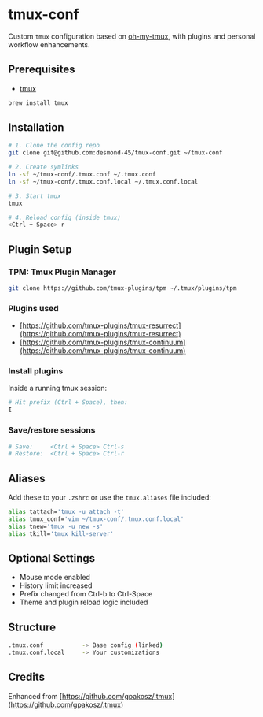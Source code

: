 # tmux-conf

Custom `tmux` configuration based on [oh-my-tmux](https://github.com/gpakosz/.tmux), with plugins and personal workflow enhancements.

## Prerequisites

* [tmux](https://github.com/tmux/tmux/wiki)

```bash
brew install tmux
```

## Installation

```bash
# 1. Clone the config repo
git clone git@github.com:desmond-45/tmux-conf.git ~/tmux-conf

# 2. Create symlinks
ln -sf ~/tmux-conf/.tmux.conf ~/.tmux.conf
ln -sf ~/tmux-conf/.tmux.conf.local ~/.tmux.conf.local

# 3. Start tmux
tmux

# 4. Reload config (inside tmux)
<Ctrl + Space> r
```

## Plugin Setup

### TPM: Tmux Plugin Manager

```bash
git clone https://github.com/tmux-plugins/tpm ~/.tmux/plugins/tpm
```

### Plugins used

* [https://github.com/tmux-plugins/tmux-resurrect](https://github.com/tmux-plugins/tmux-resurrect)
* [https://github.com/tmux-plugins/tmux-continuum](https://github.com/tmux-plugins/tmux-continuum)

### Install plugins

Inside a running tmux session:

```bash
# Hit prefix (Ctrl + Space), then:
I
```

### Save/restore sessions

```bash
# Save:     <Ctrl + Space> Ctrl-s
# Restore:  <Ctrl + Space> Ctrl-r
```

## Aliases

Add these to your `.zshrc` or use the `tmux.aliases` file included:

```bash
alias tattach='tmux -u attach -t'
alias tmux_conf='vim ~/tmux-conf/.tmux.conf.local'
alias tnew='tmux -u new -s'
alias tkill='tmux kill-server'
```

## Optional Settings

* Mouse mode enabled
* History limit increased
* Prefix changed from Ctrl-b to Ctrl-Space
* Theme and plugin reload logic included

## Structure

```bash
.tmux.conf           -> Base config (linked)
.tmux.conf.local     -> Your customizations
```

## Credits

Enhanced from [https://github.com/gpakosz/.tmux](https://github.com/gpakosz/.tmux)
